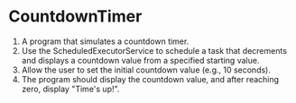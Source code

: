 # CountdownTimer

1. A program that simulates a countdown timer.
2. Use the ScheduledExecutorService to schedule a task that decrements and displays a countdown value from a specified starting value.
3. Allow the user to set the initial countdown value (e.g., 10 seconds).
4. The program should display the countdown value, and after reaching zero, display "Time's up!".
